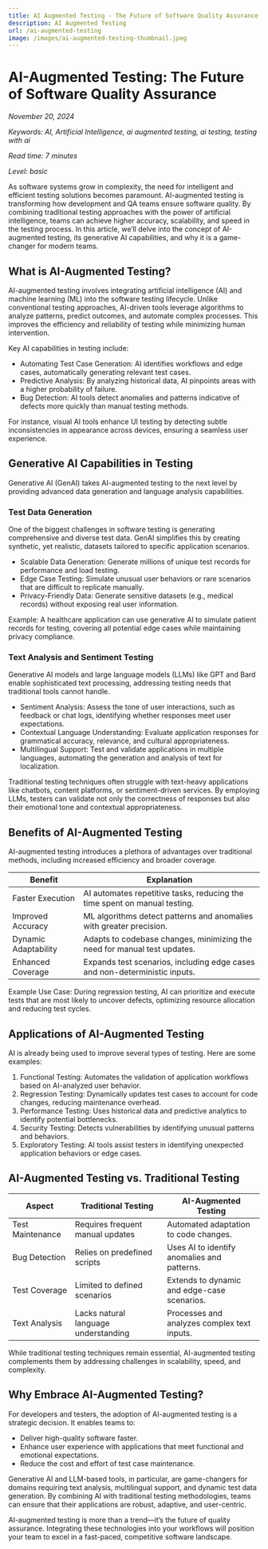 ```yaml
---
title: AI Augmented Testing - The Future of Software Quality Assurance
description: AI Augmented Testing
url: /ai-augmented-testing
image: /images/ai-augmented-testing-thumbnail.jpeg
---
```


# AI-Augmented Testing: The Future of Software Quality Assurance

_November 20, 2024_

_Keywords: AI, Artificial Intelligence, ai augmented testing, ai testing, testing with ai_

_Read time: 7 minutes_

_Level: basic_

As software systems grow in complexity, the need for intelligent and efficient testing solutions becomes paramount. AI-augmented testing is transforming how development and QA teams ensure software quality. By combining traditional testing approaches with the power of artificial intelligence, teams can achieve higher accuracy, scalability, and speed in the testing process. In this article, we’ll delve into the concept of AI-augmented testing, its generative AI capabilities, and why it is a game-changer for modern teams.

## What is AI-Augmented Testing?

AI-augmented testing involves integrating artificial intelligence (AI) and machine learning (ML) into the software testing lifecycle. Unlike conventional testing approaches, AI-driven tools leverage algorithms to analyze patterns, predict outcomes, and automate complex processes. This improves the efficiency and reliability of testing while minimizing human intervention.

Key AI capabilities in testing include:
- Automating Test Case Generation: AI identifies workflows and edge cases, automatically generating relevant test cases.
- Predictive Analysis: By analyzing historical data, AI pinpoints areas with a higher probability of failure.
- Bug Detection: AI tools detect anomalies and patterns indicative of defects more quickly than manual testing methods.

For instance, visual AI tools enhance UI testing by detecting subtle inconsistencies in appearance across devices, ensuring a seamless user experience.

## Generative AI Capabilities in Testing

Generative AI (GenAI) takes AI-augmented testing to the next level by providing advanced data generation and language analysis capabilities.

### Test Data Generation

One of the biggest challenges in software testing is generating comprehensive and diverse test data. GenAI simplifies this by creating synthetic, yet realistic, datasets tailored to specific application scenarios.

- Scalable Data Generation: Generate millions of unique test records for performance and load testing.
- Edge Case Testing: Simulate unusual user behaviors or rare scenarios that are difficult to replicate manually.
- Privacy-Friendly Data: Generate sensitive datasets (e.g., medical records) without exposing real user information.

Example: A healthcare application can use generative AI to simulate patient records for testing, covering all potential edge cases while maintaining privacy compliance.

### Text Analysis and Sentiment Testing

Generative AI models and large language models (LLMs) like GPT and Bard enable sophisticated text processing, addressing testing needs that traditional tools cannot handle.

- Sentiment Analysis: Assess the tone of user interactions, such as feedback or chat logs, identifying whether responses meet user expectations.
- Contextual Language Understanding: Evaluate application responses for grammatical accuracy, relevance, and cultural appropriateness.
- Multilingual Support: Test and validate applications in multiple languages, automating the generation and analysis of text for localization.

Traditional testing techniques often struggle with text-heavy applications like chatbots, content platforms, or sentiment-driven services. By employing LLMs, testers can validate not only the correctness of responses but also their emotional tone and contextual appropriateness.

## Benefits of AI-Augmented Testing

AI-augmented testing introduces a plethora of advantages over traditional methods, including increased efficiency and broader coverage.

| Benefit               | Explanation |
| --------              | -------     |
| Faster Execution | AI automates repetitive tasks, reducing the time spent on manual testing. |
| Improved Accuracy | ML algorithms detect patterns and anomalies with greater precision.|
| Dynamic Adaptability | Adapts to codebase changes, minimizing the need for manual test updates. |
| Enhanced Coverage | Expands test scenarios, including edge cases and non-deterministic inputs.|

Example Use Case: During regression testing, AI can prioritize and execute tests that are most likely to uncover defects, optimizing resource allocation and reducing test cycles.

## Applications of AI-Augmented Testing

AI is already being used to improve several types of testing. Here are some examples:

1.	Functional Testing: Automates the validation of application workflows based on AI-analyzed user behavior.
2.	Regression Testing: Dynamically updates test cases to account for code changes, reducing maintenance overhead.
3.	Performance Testing: Uses historical data and predictive analytics to identify potential bottlenecks.
4.	Security Testing: Detects vulnerabilities by identifying unusual patterns and behaviors.
5.	Exploratory Testing: AI tools assist testers in identifying unexpected application behaviors or edge cases.

## AI-Augmented Testing vs. Traditional Testing

| Aspect               | Traditional Testing | AI-Augmented Testing |
| --------              | -------     | -------  |
| Test Maintenance | Requires frequent manual updates | Automated adaptation to code changes. |
| Bug Detection | Relies on predefined scripts | Uses AI to identify anomalies and patterns. |
| Test Coverage | Limited to defined scenarios | Extends to dynamic and edge-case scenarios. |
| Text Analysis | Lacks natural language understanding | Processes and analyzes complex text inputs.|

While traditional testing techniques remain essential, AI-augmented testing complements them by addressing challenges in scalability, speed, and complexity.

## Why Embrace AI-Augmented Testing?

For developers and testers, the adoption of AI-augmented testing is a strategic decision. It enables teams to:

- Deliver high-quality software faster.
- Enhance user experience with applications that meet functional and emotional expectations.
- Reduce the cost and effort of test case maintenance.

Generative AI and LLM-based tools, in particular, are game-changers for domains requiring text analysis, multilingual support, and dynamic test data generation. By combining AI with traditional testing methodologies, teams can ensure that their applications are robust, adaptive, and user-centric.

AI-augmented testing is more than a trend—it’s the future of quality assurance. Integrating these technologies into your workflows will position your team to excel in a fast-paced, competitive software landscape.